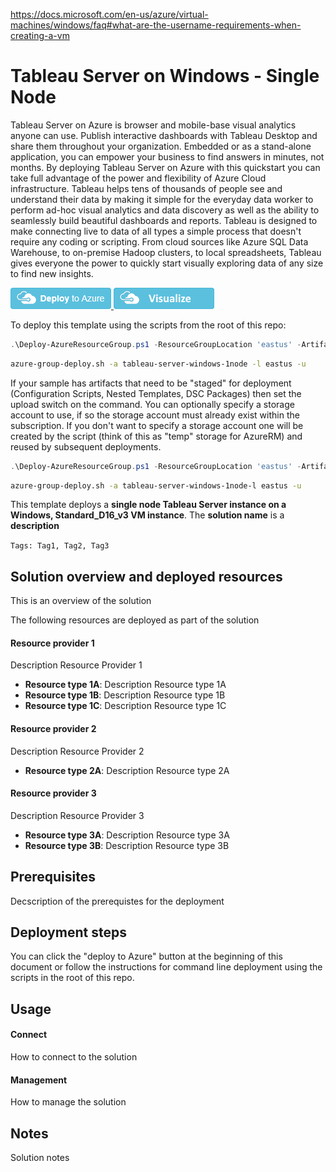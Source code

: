 https://docs.microsoft.com/en-us/azure/virtual-machines/windows/faq#what-are-the-username-requirements-when-creating-a-vm

# Tableau Server on Windows - Single Node

Tableau Server on Azure is browser and mobile-base visual analytics anyone can use.  Publish interactive dashboards with Tableau Desktop and share them throughout your organization. Embedded or as a stand-alone application, you can empower your business to find answers in minutes, not months.  By deploying Tableau Server on Azure with this quickstart you can take full advantage of the power and flexibility of Azure Cloud infrastructure.  Tableau helps tens of thousands of people see and understand their data by making it simple for the everyday data worker to perform ad-hoc visual analytics and data discovery as well as the ability to seamlessly build beautiful dashboards and reports. Tableau is designed to make connecting live to data of all types a simple process that doesn't require any coding or scripting. From cloud sources like Azure SQL Data Warehouse, to on-premise Hadoop clusters, to local spreadsheets, Tableau gives everyone the power to quickly start visually exploring data of any size to find new insights.    

<a href="https://portal.azure.com/#create/Microsoft.Template/uri/https%3A%2F%2Fraw.githubusercontent.com%2FAzure%2Fazure-quickstart-templates%2Fmaster%2F100-blank-template%2Fazuredeploy.json" target="_blank">
<img src="https://raw.githubusercontent.com/Azure/azure-quickstart-templates/master/1-CONTRIBUTION-GUIDE/images/deploytoazure.png"/>
</a>
<a href="http://armviz.io/#/?load=https%3A%2F%2Fraw.githubusercontent.com%2FAzure%2Fazure-quickstart-templates%2Fmaster%2F100-blank-template%2Fazuredeploy.json" target="_blank">
<img src="https://raw.githubusercontent.com/Azure/azure-quickstart-templates/master/1-CONTRIBUTION-GUIDE/images/visualizebutton.png"/>
</a>

To deploy this template using the scripts from the root of this repo: 

```PowerShell
.\Deploy-AzureResourceGroup.ps1 -ResourceGroupLocation 'eastus' -ArtifactsStagingDirectory 'tableau-server-windows-1node'
```
```bash
azure-group-deploy.sh -a tableau-server-windows-1node -l eastus -u
```
If your sample has artifacts that need to be "staged" for deployment (Configuration Scripts, Nested Templates, DSC Packages) then set the upload switch on the command.
You can optionally specify a storage account to use, if so the storage account must already exist within the subscription.  If you don't want to specify a storage account
one will be created by the script (think of this as "temp" storage for AzureRM) and reused by subsequent deployments.

```PowerShell
.\Deploy-AzureResourceGroup.ps1 -ResourceGroupLocation 'eastus' -ArtifactsStagingDirectory 'tableau-server-windows-1node' -UploadArtifacts 
```
```bash
azure-group-deploy.sh -a tableau-server-windows-1node-l eastus -u
```

This template deploys a **single node Tableau Server instance on a Windows, Standard_D16_v3 VM instance**. The **solution name** is a **description**

`Tags: Tag1, Tag2, Tag3`

## Solution overview and deployed resources

This is an overview of the solution

The following resources are deployed as part of the solution

#### Resource provider 1

Description Resource Provider 1

+ **Resource type 1A**: Description Resource type 1A
+ **Resource type 1B**: Description Resource type 1B
+ **Resource type 1C**: Description Resource type 1C

#### Resource provider 2

Description Resource Provider 2

+ **Resource type 2A**: Description Resource type 2A

#### Resource provider 3

Description Resource Provider 3

+ **Resource type 3A**: Description Resource type 3A
+ **Resource type 3B**: Description Resource type 3B

## Prerequisites

Decscription of the prerequistes for the deployment

## Deployment steps

You can click the "deploy to Azure" button at the beginning of this document or follow the instructions for command line deployment using the scripts in the root of this repo.

## Usage

#### Connect

How to connect to the solution

#### Management

How to manage the solution

## Notes

Solution notes